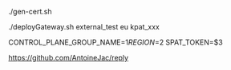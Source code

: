 ./gen-cert.sh

./deployGateway.sh external_test eu kpat_xxx

CONTROL_PLANE_GROUP_NAME=$1
REGION=$2
SPAT_TOKEN=$3


https://github.com/AntoineJac/reply


